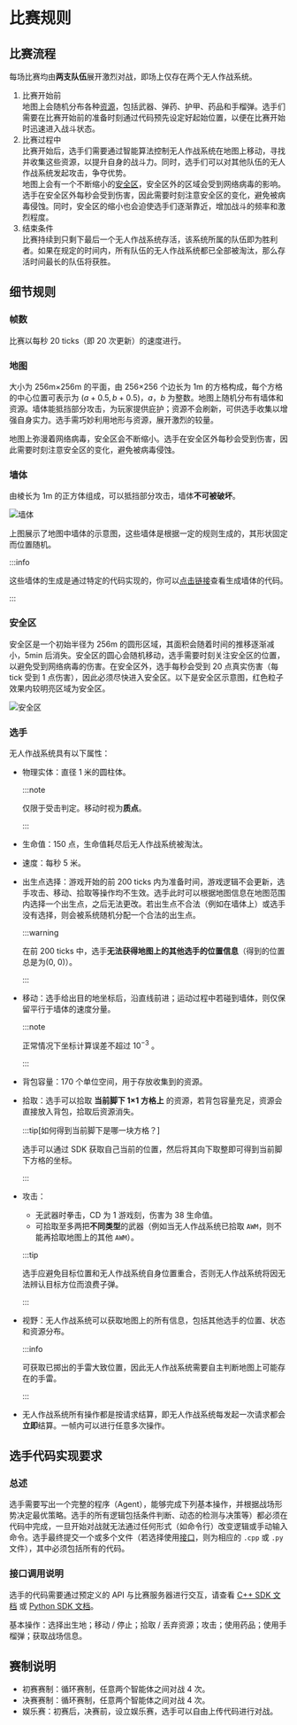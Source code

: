 # 比赛规则

## 比赛流程

每场比赛均由**两支队伍**展开激烈对战，即场上仅存在两个无人作战系统。

1. 比赛开始前  
   地图上会随机分布各种[资源](supplies)，包括武器、弹药、护甲、药品和手榴弹。选手们需要在比赛开始前的准备时刻通过代码预先设定好起始位置，以便在比赛开始时迅速进入战斗状态。
2. 比赛过程中  
   比赛开始后，选手们需要通过智能算法控制无人作战系统在地图上移动，寻找并收集这些资源，以提升自身的战斗力。同时，选手们可以对其他队伍的无人作战系统发起攻击，争夺优势。  
   地图上会有一个不断缩小的[安全区](#安全区)，安全区外的区域会受到网络病毒的影响。选手在安全区外每秒会受到伤害，因此需要时刻注意安全区的变化，避免被病毒侵蚀。同时，安全区的缩小也会迫使选手们逐渐靠近，增加战斗的频率和激烈程度。
3. 结束条件  
   比赛持续到只剩下最后一个无人作战系统存活，该系统所属的队伍即为胜利者。如果在规定的时间内，所有队伍的无人作战系统都已全部被淘汰，那么存活时间最长的队伍将获胜。

## 细节规则

### 帧数

比赛以每秒 20 ticks（即 20 次更新）的速度进行。

### 地图

大小为 256m×256m 的平面，由 256×256 个边长为 1m 的方格构成，每个方格的中心位置可表示为 $(a + 0.5, b + 0.5)$，$a$，$b$ 为整数。地图上随机分布有墙体和资源。墙体能抵挡部分攻击，为玩家提供庇护；资源不会刷新，可供选手收集以增强自身实力。选手需巧妙利用地形与资源，展开激烈的较量。

地图上弥漫着网络病毒，安全区会不断缩小。选手在安全区外每秒会受到伤害，因此需要时刻注意安全区的变化，避免被病毒侵蚀。

### 墙体

由棱长为 1m 的正方体组成，可以抵挡部分攻击，墙体**不可被破坏**。

![墙体](img/1.jpg)

上图展示了地图中墙体的示意图，这些墙体是根据一定的规则生成的，其形状固定而位置随机。

:::info

这些墙体的生成是通过特定的代码实现的，你可以[点击链接](https://github.com/thuasta/thuai-7/blob/main/server/src/GameServer/GameLogic/Map/Map.Buildings.cs)查看生成墙体的代码。

:::

### 安全区

安全区是一个初始半径为 256m 的圆形区域，其面积会随着时间的推移逐渐减小，5min 后消失。安全区的圆心会随机移动，选手需要时刻关注安全区的位置，以避免受到网络病毒的伤害。在安全区外，选手每秒会受到 20 点真实伤害（每 tick 受到 1 点伤害），因此必须尽快进入安全区。以下是安全区示意图，红色粒子效果内较明亮区域为安全区。

![安全区](img/2.jpg)

### 选手

无人作战系统具有以下属性：

- 物理实体：直径 1 米的圆柱体。

  :::note

  仅限于受击判定。移动时视为**质点**。

  :::

- 生命值：150 点，生命值耗尽后无人作战系统被淘汰。

- 速度：每秒 5 米。

- 出生点选择：游戏开始的前 200 ticks 内为准备时间，游戏逻辑不会更新，选手攻击、移动、拾取等操作均不生效。选手此时可以根据地图信息在地图范围内选择一个出生点，之后无法更改。若出生点不合法（例如在墙体上）或选手没有选择，则会被系统随机分配一个合法的出生点。

  :::warning

  在前 200 ticks 中，选手**无法获得地图上的其他选手的位置信息**（得到的位置总是为(0, 0)）。

  :::

- 移动：选手给出目的地坐标后，沿直线前进；运动过程中若碰到墙体，则仅保留平行于墙体的速度分量。

  :::note

  正常情况下坐标计算误差不超过 $10^{-3}$ 。

  :::

- 背包容量：170 个单位空间，用于存放收集到的资源。

- 拾取：选手可以拾取 **当前脚下 1×1 方格上** 的资源，若背包容量充足，资源会直接放入背包，拾取后资源消失。

  :::tip[如何得到当前脚下是哪一块方格？]

  选手可以通过 SDK 获取自己当前的位置，然后将其向下取整即可得到当前脚下方格的坐标。

  :::

- 攻击：

  - 无武器时拳击，CD 为 1 游戏刻，伤害为 38 生命值。
  - 可拾取至多两把**不同类型**的武器（例如当无人作战系统已拾取 `AWM`，则不能再拾取地图上的其他 `AWM`）。

  :::tip

  选手应避免目标位置和无人作战系统自身位置重合，否则无人作战系统将因无法辨认目标方位而浪费子弹。

  :::

- 视野：无人作战系统可以获取地图上的所有信息，包括其他选手的位置、状态和资源分布。

  :::info

  可获取已掷出的手雷大致位置，因此无人作战系统需要自主判断地图上可能存在的手雷。

  :::

- 无人作战系统所有操作都是按请求结算，即无人作战系统每发起一次请求都会**立即**结算。一帧内可以进行任意多次操作。

## 选手代码实现要求

### 总述

选手需要写出一个完整的程序（Agent），能够完成下列基本操作，并根据战场形势决定最优策略。选手的所有逻辑包括条件判断、动态的检测与决策等）都必须在代码中完成，一旦开始对战就无法通过任何形式（如命令行）改变逻辑或手动输入命令。选手最终提交一个或多个文件（若选择使用[接口](#接口调用说明)，则为相应的 `.cpp` 或 `.py` 文件），其中必须包括所有的代码。

### 接口调用说明

选手的代码需要通过预定义的 API 与比赛服务器进行交互，请查看 [C++ SDK 文档](../cpp_sdk) 或 [Python SDK 文档](../python_sdk)。

基本操作：选择出生地；移动 / 停止；拾取 / 丢弃资源；攻击；使用药品；使用手榴弹；获取战场信息。

## 赛制说明

- 初赛赛制：循环赛制，任意两个智能体之间对战 4 次。
- 决赛赛制：循环赛制，任意两个智能体之间对战 4 次。
- 娱乐赛：初赛后，决赛前，设立娱乐赛，选手可以自由上传代码进行对战。
